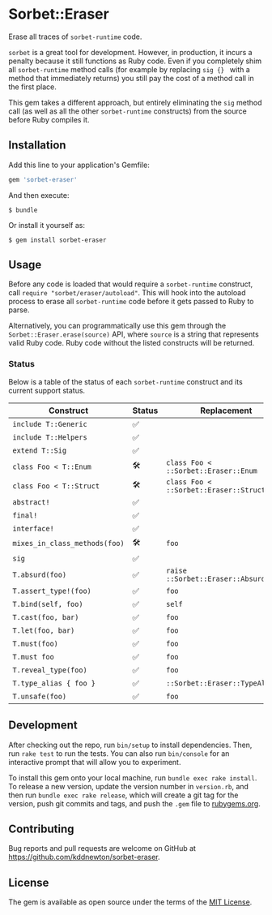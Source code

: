 # Sorbet::Eraser

Erase all traces of `sorbet-runtime` code.

`sorbet` is a great tool for development. However, in production, it incurs a penalty because it still functions as Ruby code. Even if you completely shim all `sorbet-runtime` method calls (for example by replacing `sig {} ` with a method that immediately returns) you still pay the cost of a method call in the first place.

This gem takes a different approach, but entirely eliminating the `sig` method call (as well as all the other `sorbet-runtime` constructs) from the source before Ruby compiles it.

## Installation

Add this line to your application's Gemfile:

```ruby
gem 'sorbet-eraser'
```

And then execute:

    $ bundle

Or install it yourself as:

    $ gem install sorbet-eraser

## Usage

Before any code is loaded that would require a `sorbet-runtime` construct, call `require "sorbet/eraser/autoload"`. This will hook into the autoload process to erase all `sorbet-runtime` code before it gets passed to Ruby to parse.

Alternatively, you can programmatically use this gem through the `Sorbet::Eraser.erase(source)` API, where `source` is a string that represents valid Ruby code. Ruby code without the listed constructs will be returned.

### Status

Below is a table of the status of each `sorbet-runtime` construct and its current support status.

| Construct | Status | Replacement |
| --------- | ------ | ----------- |
| `include T::Generic` | ✅ | |
| `include T::Helpers` | ✅ | |
| `extend T::Sig` | ✅ | |
| `class Foo < T::Enum` | 🛠 | `class Foo < ::Sorbet::Eraser::Enum` |
| `class Foo < T::Struct` | 🛠 | `class Foo < ::Sorbet::Eraser::Struct` |
| `abstract!` | ✅ | |
| `final!` | ✅ | |
| `interface!` | ✅ | |
| `mixes_in_class_methods(foo)` | 🛠 | `foo` |
| `sig` | ✅ | |
| `T.absurd(foo)` | ✅ | `raise ::Sorbet::Eraser::AbsurdError` |
| `T.assert_type!(foo)` | ✅ | `foo` |
| `T.bind(self, foo)` | ✅ | `self` |
| `T.cast(foo, bar)` | ✅ | `foo` |
| `T.let(foo, bar)` | ✅ | `foo` |
| `T.must(foo)` | ✅ | `foo` |
| `T.must foo` | ✅ | `foo` |
| `T.reveal_type(foo)` | ✅ | `foo` |
| `T.type_alias { foo }` | ✅ | `::Sorbet::Eraser::TypeAlias` |
| `T.unsafe(foo)` | ✅ | `foo` |

## Development

After checking out the repo, run `bin/setup` to install dependencies. Then, run `rake test` to run the tests. You can also run `bin/console` for an interactive prompt that will allow you to experiment.

To install this gem onto your local machine, run `bundle exec rake install`. To release a new version, update the version number in `version.rb`, and then run `bundle exec rake release`, which will create a git tag for the version, push git commits and tags, and push the `.gem` file to [rubygems.org](https://rubygems.org).

## Contributing

Bug reports and pull requests are welcome on GitHub at https://github.com/kddnewton/sorbet-eraser.

## License

The gem is available as open source under the terms of the [MIT License](https://opensource.org/licenses/MIT).
